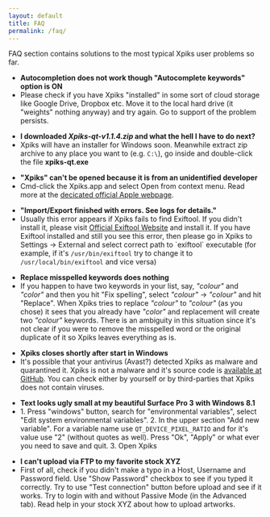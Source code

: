 ```yaml
---
layout: default
title: FAQ
permalink: /faq/
---
```


<article class="row">
<section class="small-12 large-8 columns page-content">

<div>
  <p>
    FAQ section contains solutions to the most typical Xpiks user problems so far.
  </p>
</div>

<div>
  <ul>
    <li><strong>Autocompletion does not work though "Autocomplete keywords" option is ON</strong></li>
    <li>Please check if you have Xpiks "installed" in some sort of cloud storage like Google Drive, Dropbox etc. Move it to the local hard drive (it "weights" nothing anyway) and try again. Go to support of the problem persists.</li>
  </ul>
</div>

<div>
  <ul>
    <li><strong>I downloaded <i>Xpiks-qt-v1.1.4.zip</i> and what the hell I have to do next?</strong></li>
    <li>Xpiks will have an installer for Windows soon. Meanwhile extract zip archive to any place you want to (e.g. <code class="highlighter-rouge">C:\</code>), go inside and double-click the file <strong>xpiks-qt.exe</strong></li>
  </ul>
</div>

<div>
  <ul>
    <li><strong>"Xpiks" can't be opened because it is from an unidentified developer</strong></li>
    <li>Cmd-click the Xpiks.app and select Open from context menu. Read more at the <a href="https://support.apple.com/kb/PH18657" target="_blank">decicated official Apple webpage</a>.</li>
  </ul>
</div>

<div>
  <ul>
    <li><strong>"Import/Export finished with errors. See logs for details."</strong></li>
    <li>Usually this error appears if Xpiks fails to find Exiftool. If you didn't install it, please visit <a href="http://www.sno.phy.queensu.ca/~phil/exiftool/" target="_blank">Official Exiftool Website</a> and install it. If you have Exiftool installed and still you see this error, then please go in Xpiks to Settings -> External and select correct path to `exiftool` executable (for example, if it's <code class="highlighter-rouge">/usr/bin/exiftool</code> try to change it to <code class="highlighter-rouge">/usr/local/bin/exiftool</code> and vice versa)</li>
  </ul>
</div>

<div>
  <ul>
    <li><strong>Replace misspelled keywords does nothing</strong></li>
    <li>If you happen to have two keywords in your list, say, <i>"colour"</i> and <i>"color"</i> and then you hit "Fix spelling", select <i>"colour"</i> -> <i>"colour"</i> and hit "Replace". When Xpiks tries to replace <i>"colour"</i> to <i>"colour"</i> (as you chose) it sees that you already have <i>"color"</i> and replacement will create two <i>"colour"</i> keywords. There is an ambiguity in this situation since it's not clear if you were to remove the misspelled word or the original duplicate of it so Xpiks leaves everything as is.</li>
  </ul>
</div>

<div>
  <ul>
    <li><strong>Xpiks closes shortly after start in Windows</strong></li>
    <li>It's possible that your antivirus (Avast?) detected Xpiks as malware and quarantined it. Xpiks is not a malware and it's source code is <a href="https://github.com/ribtoks/xpiks" target="_blank">available at GitHub</a>. You can check either by yourself or by third-parties that Xpiks does not contain viruses.</li>
  </ul>
</div>

<div>
  <ul>
    <li><strong>Text looks ugly small at my beautiful Surface Pro 3 with Windows 8.1</strong></li>
    <li>1. Press "windows" button, search for "environmental variables", select "Edit system environmental variables". 2. In the upper section "Add new variable". For a variable name use <code class="highlighter-rouge">QT_DEVICE_PIXEL_RATIO</code> and for it's value use "2" (without quotes as well). Press "Ok", "Apply" or what ever you need to save and quit. 3. Open Xpiks</li>
  </ul>
</div>

<div>
  <ul>
    <li><strong>I can't upload via FTP to my favorite stock XYZ</strong></li>
    <li>First of all, check if you didn't make a typo in a Host, Username and Password field. Use "Show Password" checkbox to see if you typed it correctly. Try to use "Test connection" button before upload and see if it works. Try to login with and without Passive Mode (in the Advanced tab). Read help in your stock XYZ about how to upload artworks.</li>
  </ul>
</div>

</section>
</article>
